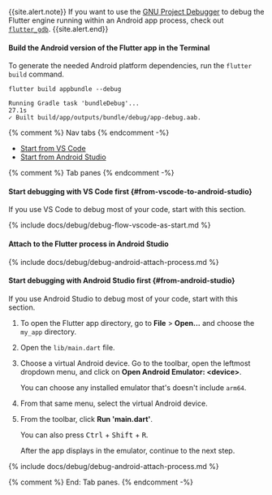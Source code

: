 {{site.alert.note}}
  If you want to use the [GNU Project Debugger][] to debug the
  Flutter engine running within an Android app process,
  check out [`flutter_gdb`][].
{{site.alert.end}}

[GNU Project Debugger]: https://www.sourceware.org/gdb/
[`flutter_gdb`]: {{site.repo.engine}}/blob/main/sky/tools/flutter_gdb

#### Build the Android version of the Flutter app in the Terminal

To generate the needed Android platform dependencies,
run the `flutter build` command.

```console
flutter build appbundle --debug
```

```console
Running Gradle task 'bundleDebug'...                               27.1s
✓ Built build/app/outputs/bundle/debug/app-debug.aab.
```

{% comment %} Nav tabs {% endcomment -%}
<ul class="nav nav-tabs" id="vscode-to-android-studio-setup" role="tablist">
    <li class="nav-item">
        <a class="nav-link active" id="from-vscode-to-android-studio-tab" href="#from-vscode-to-android-studio" role="tab" aria-controls="from-vscode-to-android-studio" aria-selected="true">Start from VS Code</a>
    </li>
    <li class="nav-item">
        <a class="nav-link" id="from-android-studio-to-vscode-tab" href="#from-android-studio-to-vscode" role="tab" aria-controls="from-android-studio-to-vscode" aria-selected="false">Start from Android Studio</a>
    </li>
</ul>

{% comment %} Tab panes {% endcomment -%}
<div class="tab-content">

<div class="tab-pane active" id="from-vscode-to-android-studio" role="tabpanel" aria-labelledby="from-vscode-to-android-studio-tab" markdown="1">

#### Start debugging with VS Code first {#from-vscode-to-android-studio}

If you use VS Code to debug most of your code, start with this section.

{% include docs/debug/debug-flow-vscode-as-start.md %}

#### Attach to the Flutter process in Android Studio

{% include docs/debug/debug-android-attach-process.md %}

</div>

<div class="tab-pane" id="from-android-studio-to-vscode" role="tabpanel" aria-labelledby="from-android-studio-to-vscode-tab" markdown="1">

#### Start debugging with Android Studio first {#from-android-studio}

If you use Android Studio to debug most of your code, start with this section.

1. To open the Flutter app directory, go to
   **File** <span aria-label="and then">></span>
   **Open...** and choose the `my_app` directory.

1. Open the `lib/main.dart` file.

1. Choose a virtual Android device.
   Go to the toolbar, open the leftmost dropdown menu, and click on
   **Open Android Emulator: \<device\>**.

   You can choose any installed emulator that's doesn't include `arm64`.

1. From that same menu, select the virtual Android device.

1. From the toolbar, click **Run 'main.dart'**.

   You can also press <kbd>Ctrl</kbd> + <kbd>Shift</kbd> + <kbd>R</kbd>.

   After the app displays in the emulator, continue to the next step.

{% include docs/debug/debug-android-attach-process.md %}

</div>
</div>
{% comment %} End: Tab panes. {% endcomment -%}
